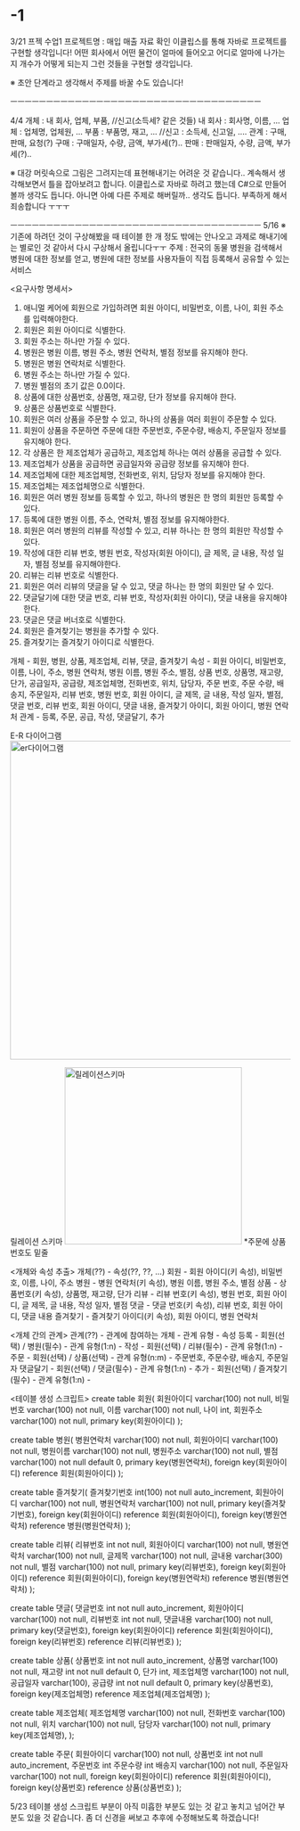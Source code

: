 # -1
3/21 프젝 수업1
프로젝트명 : 매입 매출 자료 확인
이클립스를 통해 자바로 프로젝트를 구현할 생각입니다!
어떤 회사에서 어떤 물건이 얼마에 들어오고 어디로 얼마에 나가는지
개수가 어떻게 되는지 그런 것들을 구현할 생각입니다.

※ 초안 단계라고 생각해서 주제를 바꿀 수도 있습니다!

ㅡㅡㅡㅡㅡㅡㅡㅡㅡㅡㅡㅡㅡㅡㅡㅡㅡㅡㅡㅡㅡㅡㅡㅡㅡㅡㅡㅡㅡㅡㅡㅡㅡㅡㅡ

4/4
개체 : 내 회사, 업체, 부품, //신고(소득세? 같은 것들)
내 회사 : 회사명, 이름, ...
업체 : 업체명, 업체원, ...
부품 : 부품명, 재고, ...
//신고 : 소득세, 신고일, ....
관계 : 구매, 판매, 요청(?)
구매 : 구매일자, 수량, 금액, 부가세(?)..
판매 : 판매일자, 수량, 금액, 부가세(?)..

※ 대강 머릿속으로 그림은 그려지는데 표현해내기는 어려운 것 같습니다..
  계속해서 생각해보면서 틀을 잡아보려고 합니다.
  이클립스로 자바로 하려고 했는데 C#으로 만들어볼까 생각도 듭니다.
  아니면 아예 다른 주제로 해버릴까.. 생각도 듭니다.
  부족하게 해서 죄송합니다 ㅜㅜㅜ
  
  ㅡㅡㅡㅡㅡㅡㅡㅡㅡㅡㅡㅡㅡㅡㅡㅡㅡㅡㅡㅡㅡㅡㅡㅡㅡㅡㅡㅡㅡㅡㅡㅡㅡㅡㅡ
5/16
※ 기존에 하려던 것이 구상해봤을 때 테이블 한 개 정도 밖에는 안나오고 과제로 해내기에는 별로인 것 같아서 다시 구상해서 올립니다ㅜㅜ
주제 : 전국의 동물 병원을 검색해서 병원에 대한 정보를 얻고, 병원에 대한 정보를 사용자들이 직접 등록해서 공유할 수 있는 서비스

<요구사항 명세서>
1. 애니멀 케어에 회원으로 가입하려면 회원 아이디, 비밀번호, 이름, 나이, 회원 주소를 입력해야한다.
2. 회원은 회원 아이디로 식별한다.
3. 회원 주소는 하나만 가질 수 있다.
4. 병원은 병원 이름, 병원 주소, 병원 연락처, 별점 정보를 유지해야 한다.
5. 병원은 병원 연락처로 식별한다.
6. 병원 주소는 하나만 가질 수 있다.
7. 병원 별점의 초기 값은 0.0이다.
8. 상품에 대한 상품번호, 상품명, 재고량, 단가 정보를 유지해야 한다.
9. 상품은 상품번호로 식별한다.
10. 회원은 여러 상품을 주문할 수 있고, 하나의 상품을 여러 회원이 주문할 수 있다.
11. 회원이 상품을 주문하면 주문에 대한 주문번호, 주문수량, 배송지, 주문일자 정보를 유지해야 한다.
12. 각 상품은 한 제조업체가 공급하고, 제조업체 하나는 여러 상품을 공급할 수 있다.
13. 제조업체가 상품을 공급하면 공급일자와 공급량 정보를 유지해야 한다.
14. 제조업체에 대한 제조업체명, 전화번호, 위치, 담당자 정보를 유지해야 한다.
15. 제조업체는 제조업체명으로 식별한다.
16. 회원은 여러 병원 정보를 등록할 수 있고, 하나의 병원은 한 명의 회원만 등록할 수 있다.
17. 등록에 대한 병원 이름, 주소, 연락처, 별점 정보를 유지해야한다.
18. 회원은 여러 병원의 리뷰를 작성할 수 있고, 리뷰 하나는 한 명의 회원만 작성할 수 있다.
19. 작성에 대한 리뷰 번호, 병원 번호, 작성자(회원 아이디), 글 제목, 글 내용, 작성 일자, 별점 정보를 유지해야한다.
20. 리뷰는 리뷰 번호로 식별한다.
21. 회원은 여러 리뷰의 댓글을 달 수 있고, 댓글 하나는 한 명의 회원만 달 수 있다.
22. 댓글달기에 대한 댓글 번호, 리뷰 번호, 작성자(회원 아이디), 댓글 내용을 유지해야한다.
23. 댓글은 댓글 버너호로 식별한다.
24. 회원은 즐겨찾기는 병원을 추가할 수 있다.
25. 즐겨찾기는 즐겨찾기 아이디로 식별한다.

개체 - 회원, 병원, 상품, 제조업체, 리뷰, 댓글, 즐겨찾기
속성 - 회원 아이디, 비밀번호, 이름, 나이, 주소, 병원 연락처, 병원 이름, 병원 주소, 별점, 상품 번호, 상품명, 재고량, 단가, 공급일자, 공급량, 제조업체명, 전화번호, 위치, 담당자, 주문 번호, 주문 수량, 배송지, 주문일자, 리뷰 번호, 병원 번호, 회원 아이디, 글 제목, 글 내용, 작성 일자, 별점, 댓글 번호, 리뷰 번호, 회원 아이디, 댓글 내용, 즐겨찾기 아이디, 회원 아이디, 병원 연락처
관계 - 등록, 주문, 공급, 작성, 댓글달기, 추가

E-R 다이어그램
<img width="572" alt="er다이어그램" src="https://user-images.githubusercontent.com/81346079/169820539-3ccac0c8-164f-402b-b9d3-03e71bc29af7.png">

릴레이션 스키마
<img width="318" alt="릴레이션스키마" src="https://user-images.githubusercontent.com/81346079/169823143-43d091f6-e547-48f0-8113-75dd9b73b572.png">
*주문에 상품번호도 밑줄

<개체와 속성 추출> 개체(??) - 속성(??, ??, ...)
회원 - 회원 아이디(키 속성), 비밀번호, 이름, 나이, 주소
병원 - 병원 연락처(키 속성), 병원 이름, 병원 주소, 별점
상품 - 상품번호(키 속성), 상품명, 재고량, 단가
리뷰 - 리뷰 번호(키 속성), 병원 번호, 회원 아이디, 글 제목, 글 내용, 작성 일자, 별점
댓글 - 댓글 번호(키 속성), 리뷰 번호, 회원 아이디, 댓글 내용
즐겨찾기 - 즐겨찾기 아이디(키 속성), 회원 아이디, 병원 연락처

<개체 간의 관계> 관계(??) - 관계에 참여하는 개체 - 관계 유형 - 속성
등록 - 회원(선택) / 병원(필수) - 관계 유형(1:n) - 
작성 - 회원(선택) / 리뷰(필수) - 관계 유형(1:n) -
주문 - 회원(선택) / 상품(선택) - 관계 유형(n:m) - 주문번호, 주문수량, 배송지, 주문일자
댓글달기 - 회원(선택) / 댓글(필수) - 관계 유형(1:n) - 
추가 - 회원(선택) / 즐겨찾기(필수) - 관계 유형(1:n) - 

<테이블 생성 스크립트>
create table 회원(
회원아이디 varchar(100) not null,
비밀번호 varchar(100) not null,
이름 varchar(100) not null,
나이 int,
회원주소 varchar(100) not null,
primary key(회원아이디)
);

create table 병원(
병원연락처 varchar(100) not null,
회원아이디 varchar(100) not null,
병원이름 varchar(100) not null,
병원주소 varchar(100) not null,
별점  varchar(100) not null default 0,
primary key(병원연락처),
foreign key(회원아이디) reference 회원(회원아이디)
);

create table 즐겨찾기(
즐겨찾기번호 int(100) not null auto_increment,
회원아이디 varchar(100) not null,
병원연락처 varchar(100) not null,
primary key(즐겨찾기번호),
foreign key(회원아이디) reference 회원(회원아이디),
foreign key(병원연락처) reference 병원(병원연락처)
);

create table 리뷰(
리뷰번호 int not null,
회원아이디 varchar(100) not null,
병원연락처 varchar(100) not null,
글제목 varchar(100) not null,
글내용 varchar(300) not null,
별점 varchar(100) not null,
primary key(리뷰번호),
foreign key(회원아이디) reference 회원(회원아이디),
foreign key(병원연락처) reference 병원(병원연락처)
);

create table 댓글(
댓글번호 int not null auto_increment,
회원아이디 varchar(100) not null,
리뷰번호 int not null,
댓글내용 varchar(100) not null,
primary key(댓글번호),
foreign key(회원아이디) reference 회원(회원아이디),
foreign key(리뷰번호) reference 리뷰(리뷰번호)
);

create table 상품(
상품번호 int not null auto_increment,
상품명 varchar(100) not null,
재고량 int not null default 0,
단가 int,
제조업체명 varchar(100) not null,
공급일자 varchar(100),
공급량 int not null default 0,
primary key(상품번호),
foreign key(제조업체명) reference 제조업체(제조업체명)
);

create table 제조업체(
제조업체명 varchar(100) not null,
전화번호 varchar(100) not null,
위치 varchar(100) not null,
담당자 varchar(100) not null,
primary key(제조업체명),
);

create table 주문(
회원아이디 varchar(100) not null,
상품번호 int not null auto_increment,
주문번호 int
주문수량 int
배송지 varchar(100) not null,
주문일자 varchar(100) not null,
foreign key(회원아이디) reference 회원(회원아이디),
foreign key(상품번호) reference 상품(상품번호)
);

5/23 테이블 생성 스크립트 부분이 아직 미흡한 부분도 있는 것 같고 놓치고 넘어간 부분도 있을 것 같습니다. 좀 더 신경을 써보고 추후에 수정해보도록 하겠습니다!

